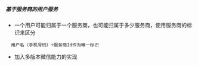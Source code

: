 

##### 基于服务商的用户服务
- 一个用户可能归属于一个服务商，也可能归属于多少服务商，使用服务商的标识来区分
```
  用户名（手机号码）+服务商Id作为唯一标识
```
- 加入多版本微信能力的实现
